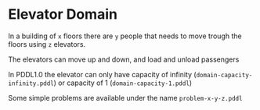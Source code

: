 # Elevator Domain

In a building of `x` floors there are `y` people that needs to move trough the floors using `z` elevators.

The elevators can move up and down, and load and unload passengers

In PDDL1.0 the elevator can only have capacity of infinity (`domain-capacity-infinity.pddl`) or capacity of 1 (`domain-capacity-1.pddl`)

Some simple problems are available under the name `problem-x-y-z.pddl`